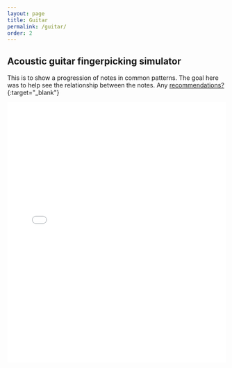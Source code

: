 ```yaml
---
layout: page
title: Guitar
permalink: /guitar/
order: 2
---
```

## Acoustic guitar fingerpicking simulator
This is to show a progression of notes in common patterns. The goal here was to help see the relationship between the notes. Any [recommendations?](https://forms.gle/CNwTc8xPk3tQ4UUS9){:target="_blank"}

<iframe src="/iframe.html" height="600px" width="100%" style="border:none;"></iframe>
